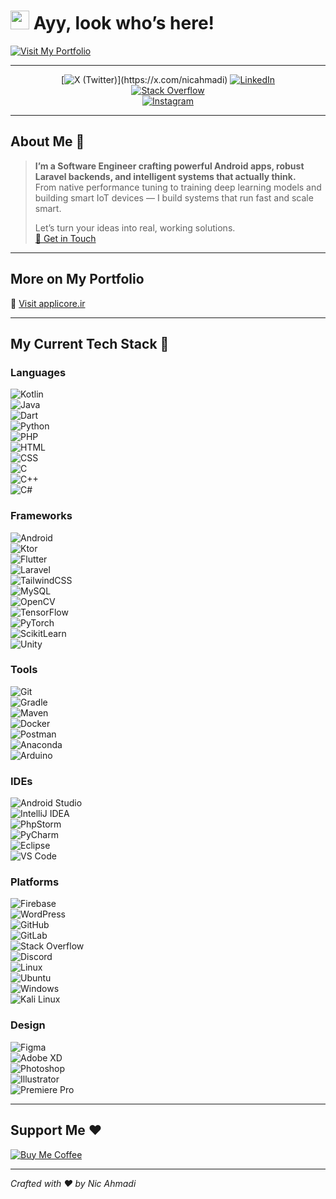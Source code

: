 # <img src="https://emojis.slackmojis.com/emojis/images/1643514974/10003/catjam.gif?1643514974" width="30" alt="catjam" /> Ayy, look who’s here!

[![Visit My Portfolio](https://img.shields.io/badge/Portfolio-applicore.ir-4a90e2?style=for-the-badge&logo=appveyor&logoColor=white)](https://applicore.ir)

---

<div align="center">

[![X (Twitter)](https://img.shields.io/badge/(_twitter_)-%23151B23.svg?style=for-the-badge&logo=x&logoColor=white)](https://x.com/nicahmadi)  
[![LinkedIn](https://img.shields.io/badge/linkedin-29146b?style=for-the-badge&logo=linkedin&logoColor=white)](https://www.linkedin.com/in/nicahmadi/)  
[![Stack Overflow](https://img.shields.io/badge/stackoverflow-ff9900?style=for-the-badge&logo=stackoverflow&logoColor=white)](https://stackoverflow.com/users/13850091/nick-ahmadi)  
[![Instagram](https://img.shields.io/badge/Instagram-e33811?style=for-the-badge&logo=instagram&logoColor=white)](https://www.instagram.com/nicahmadi/)

</div>

---

## About Me 📖

> **I’m a Software Engineer crafting powerful Android apps, robust Laravel backends, and intelligent systems that actually think.**  
> From native performance tuning to training deep learning models and building smart IoT devices — I build systems that run fast and scale smart.  
>  
> Let’s turn your ideas into real, working solutions.  
> [📩 Get in Touch](mailto:nicahmadi99@gmail.com)

---

## More on My Portfolio

🔗 [Visit applicore.ir](https://applicore.ir)

---

## My Current Tech Stack 🚀

### Languages  
![Kotlin](https://github.com/tandpfun/skill-icons/blob/main/icons/Kotlin-Dark.svg)  
![Java](https://github.com/tandpfun/skill-icons/blob/main/icons/Java-Dark.svg)  
![Dart](https://github.com/tandpfun/skill-icons/blob/main/icons/Dart-Dark.svg)  
![Python](https://github.com/tandpfun/skill-icons/blob/main/icons/Python-Dark.svg)  
![PHP](https://github.com/tandpfun/skill-icons/blob/main/icons/PHP-Dark.svg)  
![HTML](https://github.com/tandpfun/skill-icons/blob/main/icons/HTML.svg)  
![CSS](https://github.com/tandpfun/skill-icons/blob/main/icons/CSS.svg)  
![C](https://github.com/tandpfun/skill-icons/blob/main/icons/C.svg)  
![C++](https://github.com/tandpfun/skill-icons/blob/main/icons/CPP.svg)  
![C#](https://github.com/tandpfun/skill-icons/blob/main/icons/CS.svg)

### Frameworks  
![Android](https://raw.githubusercontent.com/devicons/devicon/master/icons/android/android-original.svg)  
![Ktor](https://github.com/tandpfun/skill-icons/blob/main/icons/Ktor-Dark.svg)  
![Flutter](https://github.com/tandpfun/skill-icons/blob/main/icons/Flutter-Dark.svg)  
![Laravel](https://github.com/tandpfun/skill-icons/blob/main/icons/Laravel-Dark.svg)  
![TailwindCSS](https://github.com/tandpfun/skill-icons/blob/main/icons/TailwindCSS-Dark.svg)  
![MySQL](https://github.com/tandpfun/skill-icons/blob/main/icons/MySQL-Dark.svg)  
![OpenCV](https://github.com/tandpfun/skill-icons/blob/main/icons/OpenCV-Dark.svg)  
![TensorFlow](https://github.com/tandpfun/skill-icons/blob/main/icons/TensorFlow-Dark.svg)  
![PyTorch](https://github.com/tandpfun/skill-icons/blob/main/icons/PyTorch-Dark.svg)  
![ScikitLearn](https://github.com/tandpfun/skill-icons/blob/main/icons/ScikitLearn-Dark.svg)  
![Unity](https://github.com/tandpfun/skill-icons/blob/main/icons/Unity-Dark.svg)

### Tools  
![Git](https://github.com/tandpfun/skill-icons/blob/main/icons/Git.svg)  
![Gradle](https://github.com/tandpfun/skill-icons/blob/main/icons/Gradle-Dark.svg)  
![Maven](https://github.com/tandpfun/skill-icons/blob/main/icons/Maven-Dark.svg)  
![Docker](https://github.com/tandpfun/skill-icons/blob/main/icons/Docker.svg)  
![Postman](https://github.com/tandpfun/skill-icons/blob/main/icons/Postman.svg)  
![Anaconda](https://github.com/tandpfun/skill-icons/blob/main/icons/Anaconda-Dark.svg)  
![Arduino](https://github.com/tandpfun/skill-icons/blob/main/icons/Arduino.svg)

### IDEs  
![Android Studio](https://github.com/tandpfun/skill-icons/blob/main/icons/AndroidStudio-Dark.svg)  
![IntelliJ IDEA](https://github.com/tandpfun/skill-icons/blob/main/icons/Idea-Dark.svg)  
![PhpStorm](https://github.com/tandpfun/skill-icons/blob/main/icons/PhpStorm-Dark.svg)  
![PyCharm](https://github.com/tandpfun/skill-icons/blob/main/icons/PyCharm-Dark.svg)  
![Eclipse](https://github.com/tandpfun/skill-icons/blob/main/icons/Eclipse-Dark.svg)  
![VS Code](https://github.com/tandpfun/skill-icons/blob/main/icons/VSCode-Dark.svg)

### Platforms  
![Firebase](https://github.com/tandpfun/skill-icons/blob/main/icons/Firebase-Dark.svg)  
![WordPress](https://github.com/tandpfun/skill-icons/blob/main/icons/Wordpress.svg)  
![GitHub](https://github.com/tandpfun/skill-icons/blob/main/icons/Github-Dark.svg)  
![GitLab](https://github.com/tandpfun/skill-icons/blob/main/icons/GitLab-Dark.svg)  
![Stack Overflow](https://github.com/tandpfun/skill-icons/blob/main/icons/StackOverflow-Dark.svg)  
![Discord](https://github.com/tandpfun/skill-icons/blob/main/icons/Discord.svg)  
![Linux](https://github.com/tandpfun/skill-icons/blob/main/icons/Linux-Dark.svg)  
![Ubuntu](https://github.com/tandpfun/skill-icons/blob/main/icons/Ubuntu-Dark.svg)  
![Windows](https://github.com/tandpfun/skill-icons/blob/main/icons/Windows-Dark.svg)  
![Kali Linux](https://github.com/tandpfun/skill-icons/blob/main/icons/Kali-Dark.svg)

### Design  
![Figma](https://github.com/tandpfun/skill-icons/blob/main/icons/Figma-Dark.svg)  
![Adobe XD](https://github.com/tandpfun/skill-icons/blob/main/icons/XD.svg)  
![Photoshop](https://github.com/tandpfun/skill-icons/blob/main/icons/Photoshop.svg)  
![Illustrator](https://github.com/tandpfun/skill-icons/blob/main/icons/Illustrator.svg)  
![Premiere Pro](https://github.com/tandpfun/skill-icons/blob/main/icons/Premiere.svg)

---

## Support Me ❤️

[![Buy Me Coffee](https://coffeebede.ir/DashboardTemplateV2/app-assets/images/banner/default-yellow.svg)](https://www.coffeebede.com/nicahmadi)

---

*Crafted with ❤️ by Nic Ahmadi*

